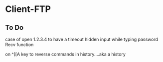 # Client-FTP
## To Do
case of open 1.2.3.4 to have a timeout
hidden input while typing password
Recv function 

on ^[[A key to reverse commands in history....aka a history
